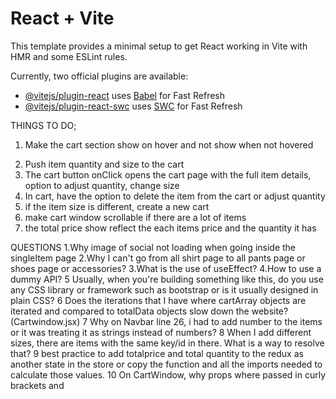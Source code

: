 # React + Vite

This template provides a minimal setup to get React working in Vite with HMR and some ESLint rules.

Currently, two official plugins are available:

- [@vitejs/plugin-react](https://github.com/vitejs/vite-plugin-react/blob/main/packages/plugin-react/README.md) uses [Babel](https://babeljs.io/) for Fast Refresh
- [@vitejs/plugin-react-swc](https://github.com/vitejs/vite-plugin-react-swc) uses [SWC](https://swc.rs/) for Fast Refresh

THINGS TO DO;

1. Make the cart section show on hover and not show when not hovered
<!-- 2) When item is deleted from the cart, remove the item from the cart immediately  -->
2. Push item quantity and size to the cart
3. The cart button onClick opens the cart page with the full item details, option to adjust quantity, change size
4. In cart, have the option to delete the item from the cart or adjust quantity
5. if the item size is different, create a new cart
6. make cart window scrollable if there are a lot of items
7. the total price show reflect the each items price and the quantity it has

QUESTIONS
1.Why image of social not loading when going inside the singleItem page
2.Why I can't go from all shirt page to all pants page or shoes page or accessories?
3.What is the use of useEffect?
4.How to use a dummy API?
5 Usually, when you're building something like this, do you use any CSS library or framework such as bootstrap or is it usually designed in plain CSS?
6 Does the iterations that I have where cartArray objects are iterated and compared to totalData objects slow down the website? (Cartwindow.jsx)
7 Why on Navbar line 26, i had to add number to the items or it was treating it as strings instead of numbers?
8 When I add different sizes, there are items with the same key/id in there. What is a way to resolve that?
9 best practice to add totalprice and total quantity to the redux as another state in the store or copy the function and all the imports needed to calculate those values.
10 On CartWindow, why props where passed in curly brackets and
